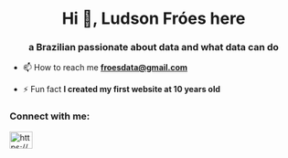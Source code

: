 <h1 align="center">Hi 👋, Ludson Fróes here</h1>
<h3 align="center">a Brazilian passionate about data and what data can do</h3>

- 📫 How to reach me **froesdata@gmail.com**

- ⚡ Fun fact **I created my first website at 10 years old**

<h3 align="left">Connect with me:</h3>
<p align="left">
<a href="https://www.linkedin.com/in/ludsonfelipefroes/" target="blank"><img align="center" src="https://raw.githubusercontent.com/rahuldkjain/github-profile-readme-generator/master/src/images/icons/Social/linked-in-alt.svg" alt="https://www.linkedin.com/in/ludsonfelipefroes/" height="30" width="40" /></a>
